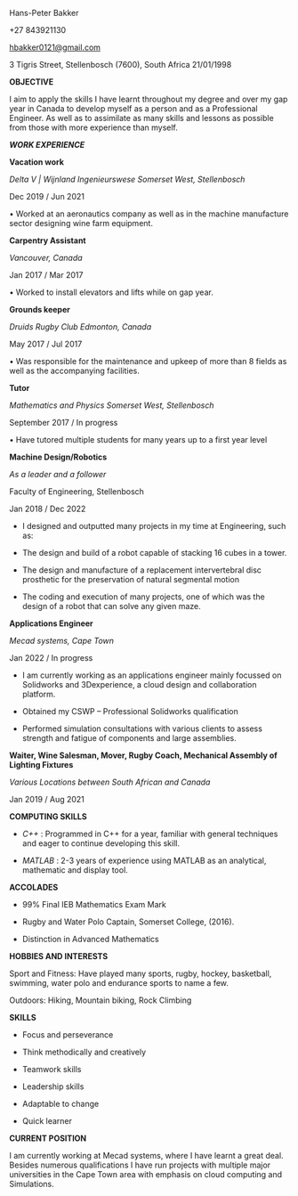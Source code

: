 Hans-Peter Bakker

+27 843921130

hbakker0121@gmail.com

3 Tigris Street, Stellenbosch (7600), South Africa 21/01/1998


**OBJECTIVE**

I aim to apply the skills I have learnt throughout my degree and over my gap year in Canada to develop myself as a person and as a Professional Engineer. As well as to assimilate as many skills and lessons as possible from those with more experience than myself.
 
 
***WORK EXPERIENCE***

**Vacation work**

*Delta V | Wijnland Ingenieurswese Somerset West, Stellenbosch*

Dec 2019 / Jun 2021

• Worked at an aeronautics company as well as in the machine manufacture sector designing wine farm equipment.


**Carpentry Assistant**

*Vancouver, Canada*

Jan 2017 / Mar 2017

• Worked to install elevators and lifts while on gap year.


**Grounds keeper**

*Druids Rugby Club Edmonton, Canada* 

May 2017 / Jul 2017

• Was responsible for the maintenance and upkeep of more than 8 fields as well as the accompanying facilities.


**Tutor**

*Mathematics and Physics Somerset West, Stellenbosch*

September 2017 / In progress

• Have tutored multiple students for many years up to a first year level


**Machine Design/Robotics**

*As a leader and a follower*

Faculty of Engineering, Stellenbosch 

Jan 2018 / Dec 2022

* I designed and outputted many projects in my time at Engineering, such as:

- The design and build of a robot capable of stacking 16 cubes in a tower.

- The design and manufacture of a replacement intervertebral disc prosthetic for the preservation of natural segmental motion

- The coding and execution of many projects, one of which was the design of a robot that can solve any given maze.


**Applications Engineer**

*Mecad systems, Cape Town*

Jan 2022 / In progress

- I am currently working as an applications engineer mainly focussed on Solidworks and 3Dexperience, a cloud design and collaboration platform.

- Obtained my CSWP – Professional Solidworks qualification

- Performed simulation consultations with various clients to assess strength and fatigue of components and large assemblies.


**Waiter, Wine Salesman, Mover, Rugby Coach, Mechanical Assembly of Lighting Fixtures**

*Various Locations between South African and Canada*

Jan 2019 / Aug 2021


**COMPUTING SKILLS**

- *C++* : Programmed in C++ for a year, familiar with general techniques and eager to continue developing this skill.

- *MATLAB* : 2-3 years of experience using MATLAB as an analytical, mathematic and display tool.


**ACCOLADES**

- 99% Final IEB Mathematics Exam Mark

- Rugby and Water Polo Captain, Somerset College, (2016).

- Distinction in Advanced Mathematics


**HOBBIES AND INTERESTS**

Sport and Fitness: Have played many sports, rugby, hockey, basketball, swimming, water polo and endurance sports to name a few.

Outdoors: Hiking, Mountain biking, Rock Climbing 


**SKILLS**

- Focus and perseverance

- Think methodically and creatively

- Teamwork skills

- Leadership skills

- Adaptable to change

- Quick learner

**CURRENT POSITION**

I am currently working at Mecad systems, where I have learnt a great deal. Besides numerous qualifications I have run projects with multiple major universities in the Cape Town area with emphasis on cloud computing and Simulations.
